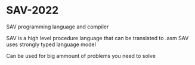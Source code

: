 # SAV-2022
SAV programming language and compiler

SAV is a high level procedure language that can be translated to .asm
SAV uses strongly typed language model


Can be used for big ammount of problems you need to solve
